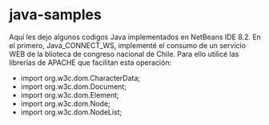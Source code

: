 # java-samples
Aquí les dejo algunos codigos Java implementados en NetBeans IDE 8.2. En el primero, Java_CONNECT_WS, implementé el consumo 
de un servicio WEB de la blioteca de congreso nacional de Chile. Para ello utilicé las librerias de APACHE que facilitan 
esta operación:

- import org.w3c.dom.CharacterData;
- import org.w3c.dom.Document;
- import org.w3c.dom.Element;
- import org.w3c.dom.Node;
- import org.w3c.dom.NodeList;

